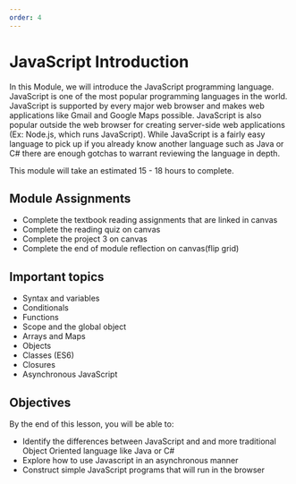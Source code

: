 ```yaml
---
order: 4
---
```


# JavaScript Introduction

In this Module, we will introduce the JavaScript programming language.
JavaScript is one of the most popular programming languages in the
world. JavaScript is supported by every major web browser and makes web
applications like Gmail and Google Maps possible. JavaScript is also
popular outside the web browser for creating server-side web
applications (Ex: Node.js, which runs JavaScript). While JavaScript is a
fairly easy language to pick up if you already know another language
such as Java or C# there are enough gotchas to warrant reviewing the
language in depth.

This module will take an estimated 15 - 18 hours to complete.

## Module Assignments

- Complete the textbook reading assignments that are linked in canvas
- Complete the reading quiz on canvas
- Complete the project 3 on canvas
- Complete the end of module reflection on canvas(flip grid)

## Important topics

- Syntax and variables
- Conditionals
- Functions
- Scope and the global object
- Arrays and Maps
- Objects
- Classes (ES6)
- Closures
- Asynchronous JavaScript

## Objectives

By the end of this lesson, you will be able to:

- Identify the differences between JavaScript and and more traditional Object Oriented language like Java or C#
- Explore how to use Javascript in an asynchronous manner
- Construct simple JavaScript programs that will run in the browser
